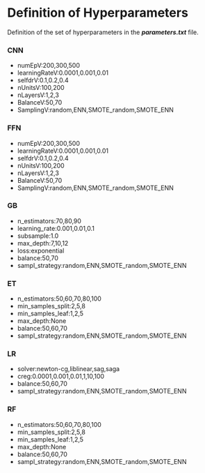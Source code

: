 # Definition of Hyperparameters

Definition of the set of hyperparameters in the __*parameters.txt*__ file.

### CNN

  * numEpV:200,300,500
  * learningRateV:0.0001,0.001,0.01
  * selfdrV:0.1,0.2,0.4
  * nUnitsV:100,200
  * nLayersV:1,2,3
  * BalanceV:50,70
  * SamplingV:random,ENN,SMOTE_random,SMOTE_ENN

### FFN
  * numEpV:200,300,500
  * learningRateV:0.0001,0.001,0.01
  * selfdrV:0.1,0.2,0.4
  * nUnitsV:100,200
  * nLayersV:1,2,3
  * BalanceV:50,70
  * SamplingV:random,ENN,SMOTE_random,SMOTE_ENN

### GB
  * n_estimators:70,80,90
  * learning_rate:0.001,0.01,0.1
  * subsample:1.0
  * max_depth:7,10,12
  * loss:exponential
  * balance:50,70
  * sampl_strategy:random,ENN,SMOTE_random,SMOTE_ENN

### ET
  * n_estimators:50,60,70,80,100
  * min_samples_split:2,5,8
  * min_samples_leaf:1,2,5
  * max_depth:None
  * balance:50,60,70
  * sampl_strategy:random,ENN,SMOTE_random,SMOTE_ENN

### LR
  * solver:newton-cg,liblinear,sag,saga
  * creg:0.0001,0.001,0.01,1,10,100
  * balance:50,60,70
  * sampl_strategy:random,ENN,SMOTE_random,SMOTE_ENN

### RF
  * n_estimators:50,60,70,80,100
  * min_samples_split:2,5,8
  * min_samples_leaf:1,2,5
  * max_depth:None
  * balance:50,60,70
  * sampl_strategy:random,ENN,SMOTE_random,SMOTE_ENN
